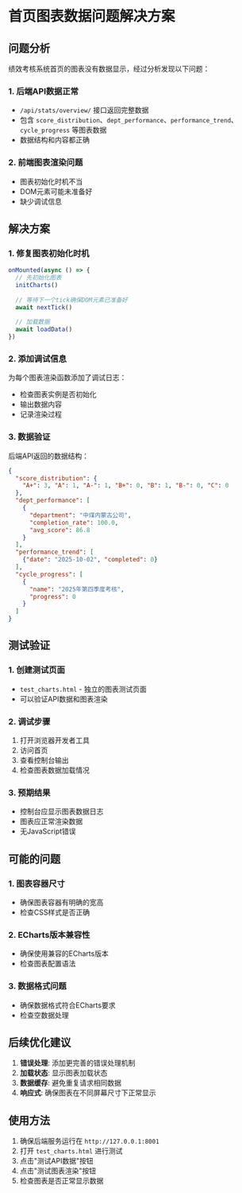 # 首页图表数据问题解决方案

## 问题分析

绩效考核系统首页的图表没有数据显示，经过分析发现以下问题：

### 1. 后端API数据正常
- `/api/stats/overview/` 接口返回完整数据
- 包含 `score_distribution`、`dept_performance`、`performance_trend`、`cycle_progress` 等图表数据
- 数据结构和内容都正确

### 2. 前端图表渲染问题
- 图表初始化时机不当
- DOM元素可能未准备好
- 缺少调试信息

## 解决方案

### 1. 修复图表初始化时机
```javascript
onMounted(async () => {
  // 先初始化图表
  initCharts()
  
  // 等待下一个tick确保DOM元素已准备好
  await nextTick()
  
  // 加载数据
  await loadData()
})
```

### 2. 添加调试信息
为每个图表渲染函数添加了调试日志：
- 检查图表实例是否初始化
- 输出数据内容
- 记录渲染过程

### 3. 数据验证
后端API返回的数据结构：
```json
{
  "score_distribution": {
    "A+": 3, "A": 1, "A-": 1, "B+": 0, "B": 1, "B-": 0, "C": 0
  },
  "dept_performance": [
    {
      "department": "中煤内蒙古公司",
      "completion_rate": 100.0,
      "avg_score": 86.8
    }
  ],
  "performance_trend": [
    {"date": "2025-10-02", "completed": 0}
  ],
  "cycle_progress": [
    {
      "name": "2025年第四季度考核",
      "progress": 0
    }
  ]
}
```

## 测试验证

### 1. 创建测试页面
- `test_charts.html` - 独立的图表测试页面
- 可以验证API数据和图表渲染

### 2. 调试步骤
1. 打开浏览器开发者工具
2. 访问首页
3. 查看控制台输出
4. 检查图表数据加载情况

### 3. 预期结果
- 控制台应显示图表数据日志
- 图表应正常渲染数据
- 无JavaScript错误

## 可能的问题

### 1. 图表容器尺寸
- 确保图表容器有明确的宽高
- 检查CSS样式是否正确

### 2. ECharts版本兼容性
- 确保使用兼容的ECharts版本
- 检查图表配置语法

### 3. 数据格式问题
- 确保数据格式符合ECharts要求
- 检查空数据处理

## 后续优化建议

1. **错误处理**: 添加更完善的错误处理机制
2. **加载状态**: 显示图表加载状态
3. **数据缓存**: 避免重复请求相同数据
4. **响应式**: 确保图表在不同屏幕尺寸下正常显示

## 使用方法

1. 确保后端服务运行在 `http://127.0.0.1:8001`
2. 打开 `test_charts.html` 进行测试
3. 点击"测试API数据"按钮
4. 点击"测试图表渲染"按钮
5. 检查图表是否正常显示数据
